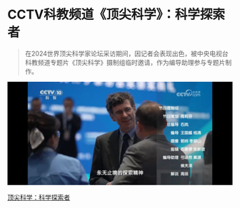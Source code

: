 # CCTV科教频道《顶尖科学》：科学探索者

> 在2024世界顶尖科学家论坛采访期间，因记者会表现出色，被中央电视台科教频道专题片《顶尖科学》摄制组临时邀请，作为编导助理参与专题片制作。

![职员表](../photos/CCTV科教频道《顶尖科学》：科学探索者/cast.png)

[顶尖科学：科学探索者](https://tv.cctv.com/2025/01/11/VIDEal5xgU27hEdfXbTx6ZUK250111.shtml?spm=C77151.PXXwefeHcOAR.0.0)
